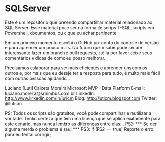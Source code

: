 # SQLServer

Este é um repositório que pretendo compartilhar material relacionado ao SQL Server.
Esse material pode ser na forma de scrips T-SQL, scripts em Powershell, documentos, ou o que eu achar pertinente.

Em um primeiro momento escolhi o GitHub por conta do controle de versão e para aprender um pouco mais. 
No futuro quem sabe pode ser até interessante fazer um branch e pull requests, até lá por favor deixe seus comentários e dicas de como eu posso melhorar.

Precisamos colaborar para ser mais eficientes e aprender uns com os outros e, por mais que eu deseje ter a resposta para tudo, é muito mais fácil com outras pessoas ajudando…

Luciano [Luti] Caixeta Moreira
Microsoft MVP - Data Platform
E-mail: luciano.moreira@srnimbus.com.br
LinkedIn: http://www.linkedin.com/in/luticm
Blog: http://luticm.blogspot.com
Twitter: @luticm


PS: Todos os scripts são gratuitos, você pode compartilhar e reutilizar a vontade. Tenho certeza que tem uma licença que se aplica exatamente para este cenário, mas nunca lembro as diferenças entre elas...
PS2: *** Se der alguma merda o problema é seu! ***
PS3: if (PS2 == true) Reporte o erro para eu tentar corrigir;